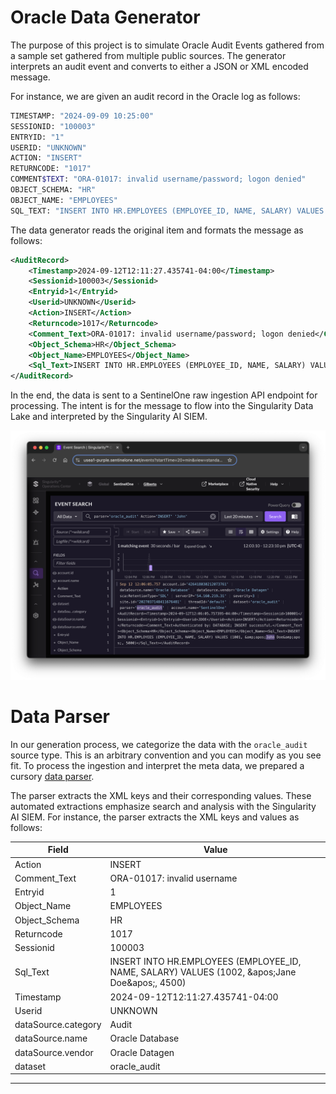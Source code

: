 # Oracle Data Generator

The purpose of this project is to simulate Oracle Audit Events gathered from a sample set gathered from multiple public sources. The generator interprets an audit event and converts to either a JSON or XML encoded message.

For instance, we are given an audit record in the Oracle log as follows:

```bash
TIMESTAMP: "2024-09-09 10:25:00"
SESSIONID: "100003"
ENTRYID: "1"
USERID: "UNKNOWN"
ACTION: "INSERT"
RETURNCODE: "1017"
COMMENT$TEXT: "ORA-01017: invalid username/password; logon denied"
OBJECT_SCHEMA: "HR"
OBJECT_NAME: "EMPLOYEES"
SQL_TEXT: "INSERT INTO HR.EMPLOYEES (EMPLOYEE_ID, NAME, SALARY) VALUES (1002, 'Jane Doe', 4500)"
```

The data generator reads the original item and formats the message as follows:

```xml
<AuditRecord>
    <Timestamp>2024-09-12T12:11:27.435741-04:00</Timestamp>
    <Sessionid>100003</Sessionid>
    <Entryid>1</Entryid>
    <Userid>UNKNOWN</Userid>
    <Action>INSERT</Action>
    <Returncode>1017</Returncode>
    <Comment_Text>ORA-01017: invalid username/password; logon denied</Comment_Text>
    <Object_Schema>HR</Object_Schema>
    <Object_Name>EMPLOYEES</Object_Name>
    <Sql_Text>INSERT INTO HR.EMPLOYEES (EMPLOYEE_ID, NAME, SALARY) VALUES (1002, &amp;apos;Jane Doe&amp;apos;, 4500)</Sql_Text>
</AuditRecord>
```

In the end, the data is sent to a SentinelOne raw ingestion API endpoint for processing. The intent is for the message to flow into the Singularity Data Lake and interpreted by the Singularity AI SIEM.

![screenshot](img/screenshot-01.png)

# Data Parser

In our generation process, we categorize the data with the `oracle_audit` source type. This is an arbitrary convention and you can modify as you see fit. To process the ingestion and interpret the meta data, we prepared a cursory [data parser](parser/oracle_audit_parser.json).

The parser extracts the XML keys and their corresponding values. These automated extractions emphasize search and analysis with the Singularity AI SIEM. For instance, the parser extracts the XML keys and values as follows:

| Field | Value |
------- | --------
| Action | INSERT |
| Comment_Text | ORA-01017: invalid username |
| Entryid | 1 |
| Object_Name | EMPLOYEES | 
| Object_Schema | HR
| Returncode | 1017 | 
| Sessionid | 100003 | 
| Sql_Text | INSERT INTO HR.EMPLOYEES (EMPLOYEE_ID, NAME, SALARY) VALUES (1002, &amp;apos;Jane Doe&amp;apos;, 4500) | 
| Timestamp | 2024-09-12T12:11:27.435741-04:00 | 
| Userid | UNKNOWN | 
| dataSource.category | Audit | 
| dataSource.name | Oracle Database | 
| dataSource.vendor | Oracle Datagen | 
| dataset | oracle_audit | 

---